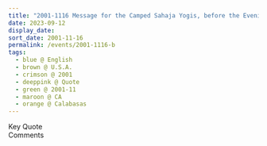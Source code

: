 ```yaml
---
title: "2001-1116 Message for the Camped Sahaja Yogis, before the Evening Program, Friday before Diwālī Pūjā (2nd day after Diwālī Day), (likely) House, 2175 Cold Canyon Road, Calabasas (38 kms W of Los Angeles), U.S.A."
date: 2023-09-12
display_date: 
sort_date: 2001-11-16
permalink: /events/2001-1116-b
tags:
  - blue @ English
  - brown @ U.S.A.
  - crimson @ 2001
  - deeppink @ Quote
  - green @ 2001-11
  - maroon @ CA
  - orange @ Calabasas
---
```


<wave-list>
  <list-title color="green" width="75">Key Quote</list-title>
  <list-item color="BlanchedAlmond"  width="200"></list-item>
  <list-item color="Lavender"></list-item>
  <list-item color="BlanchedAlmond"></list-item>
</wave-list>

<br>

<wave-list>
  <list-title color="green" width="75">Comments</list-title>
  <list-item color="BlanchedAlmond"  width="200"></list-item>
  <list-item color="Lavender"></list-item>
  <list-item color="BlanchedAlmond"></list-item>
</wave-list>